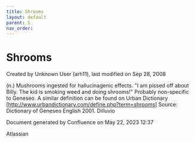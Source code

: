 ```yaml
---
title: Shrooms
layout: default
parent: S
nav_order:
---
```


# Shrooms

Created by  Unknown User (arh11), last modified on Sep 28, 2008

(n.) Mushrooms ingested for hallucinagenic effects. &quot;I am pissed off about Billy. The kid is smoking weed and doing shrooms!&quot; Probably non-specific to Geneseo. A similar definition can be found on Urban Dictionary [http://www.urbandictionary.com/define.php?term=shrooms] Source: Dictionary of Geneseo English 2001. Dilluvio

Document generated by Confluence on May 22, 2023 12:37

Atlassian
